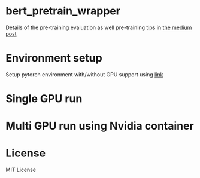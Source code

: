 # bert_pretrain_wrapper



Details of the pre-training evaluation as well pre-training tips in [the medium post](https://towardsdatascience.com/quantitative-evaluation-of-a-pre-trained-bert-model-73d56719539e) 

# Environment setup 
Setup pytorch environment with/without GPU support using [link](https://github.com/ajitrajasekharan/multi_gpu_test)





# Single GPU run



# Multi GPU run using Nvidia container




# License

MIT License
